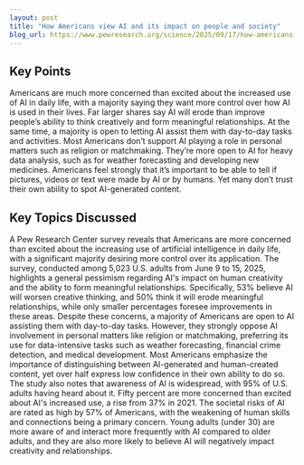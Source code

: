 ```yaml
---
layout: post 
title: "How Americans view AI and its impact on people and society"
blog_url: https://www.pewresearch.org/science/2025/09/17/how-americans-view-ai-and-its-impact-on-people-and-society/?utm_source=tldrai 
---
```




## Key Points

Americans are much more concerned than excited about the increased use of AI in daily life, with a majority saying they want more control over how AI is used in their lives.
Far larger shares say AI will erode than improve people’s ability to think creatively and form meaningful relationships.
At the same time, a majority is open to letting AI assist them with day-to-day tasks and activities.
Most Americans don’t support AI playing a role in personal matters such as religion or matchmaking. They’re more open to AI for heavy data analysis, such as for weather forecasting and developing new medicines.
Americans feel strongly that it’s important to be able to tell if pictures, videos or text were made by AI or by humans. Yet many don’t trust their own ability to spot AI-generated content.

## Key Topics Discussed

A Pew Research Center survey reveals that Americans are more concerned than excited about the increasing use of artificial intelligence in daily life, with a significant majority desiring more control over its application. The survey, conducted among 5,023 U.S. adults from June 9 to 15, 2025, highlights a general pessimism regarding AI's impact on human creativity and the ability to form meaningful relationships. Specifically, 53% believe AI will worsen creative thinking, and 50% think it will erode meaningful relationships, while only smaller percentages foresee improvements in these areas. Despite these concerns, a majority of Americans are open to AI assisting them with day-to-day tasks. However, they strongly oppose AI involvement in personal matters like religion or matchmaking, preferring its use for data-intensive tasks such as weather forecasting, financial crime detection, and medical development. Most Americans emphasize the importance of distinguishing between AI-generated and human-created content, yet over half express low confidence in their own ability to do so. The study also notes that awareness of AI is widespread, with 95% of U.S. adults having heard about it. Fifty percent are more concerned than excited about AI's increased use, a rise from 37% in 2021. The societal risks of AI are rated as high by 57% of Americans, with the weakening of human skills and connections being a primary concern. Young adults (under 30) are more aware of and interact more frequently with AI compared to older adults, and they are also more likely to believe AI will negatively impact creativity and relationships.

